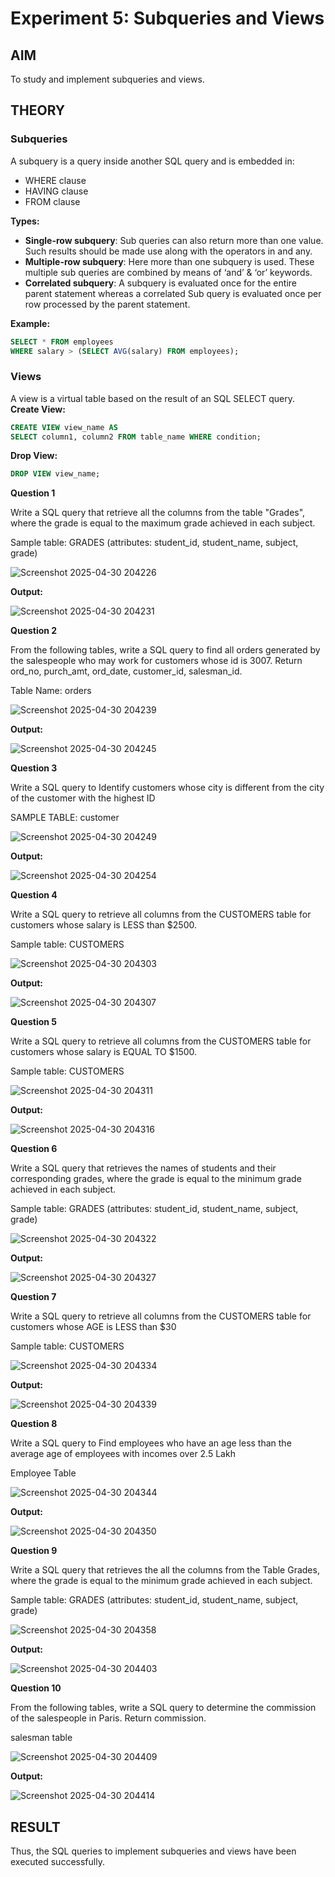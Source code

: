 # Experiment 5: Subqueries and Views

## AIM
To study and implement subqueries and views.

## THEORY

### Subqueries
A subquery is a query inside another SQL query and is embedded in:
- WHERE clause
- HAVING clause
- FROM clause

**Types:**
- **Single-row subquery**:
  Sub queries can also return more than one value. Such results should be made use along with the operators in and any.
- **Multiple-row subquery**:
  Here more than one subquery is used. These multiple sub queries are combined by means of ‘and’ & ‘or’ keywords.
- **Correlated subquery**:
  A subquery is evaluated once for the entire parent statement whereas a correlated Sub query is evaluated once per row processed by the parent statement.

**Example:**
```sql
SELECT * FROM employees
WHERE salary > (SELECT AVG(salary) FROM employees);
```
### Views
A view is a virtual table based on the result of an SQL SELECT query.
**Create View:**
```sql
CREATE VIEW view_name AS
SELECT column1, column2 FROM table_name WHERE condition;
```
**Drop View:**
```sql
DROP VIEW view_name;
```

**Question 1**

Write a SQL query that retrieve all the columns from the table "Grades", where the grade is equal to the maximum grade achieved in each subject.

Sample table: GRADES (attributes: student_id, student_name, subject, grade)

![Screenshot 2025-04-30 204226](https://github.com/user-attachments/assets/55794135-2217-4a45-9873-ea56842e017a)


**Output:**


![Screenshot 2025-04-30 204231](https://github.com/user-attachments/assets/560df9e3-7fea-43b5-8704-7280febd86e3)



**Question 2**

From the following tables, write a SQL query to find all orders generated by the salespeople who may work for customers whose id is 3007. Return ord_no, purch_amt, ord_date, customer_id, salesman_id.

Table Name: orders


![Screenshot 2025-04-30 204239](https://github.com/user-attachments/assets/17c2aa8d-2884-4ae0-9011-6b958fb90182)



**Output:**

![Screenshot 2025-04-30 204245](https://github.com/user-attachments/assets/702fabfc-28ce-46ab-a5d6-ea91a3496c76)



**Question 3**

Write a SQL query to Identify customers whose city is different from the city of the customer with the highest ID

SAMPLE TABLE: customer

![Screenshot 2025-04-30 204249](https://github.com/user-attachments/assets/f7d819aa-da4e-4852-bf33-2b28c854d5d9)


**Output:**


![Screenshot 2025-04-30 204254](https://github.com/user-attachments/assets/60be50a8-10a0-4038-badb-2ae5005ad8d6)


**Question 4**

Write a SQL query to retrieve all columns from the CUSTOMERS table for customers whose salary is LESS than $2500.

Sample table: CUSTOMERS

![Screenshot 2025-04-30 204303](https://github.com/user-attachments/assets/eb33e3c1-5c00-4153-8f16-c59744df0ea0)


**Output:**

![Screenshot 2025-04-30 204307](https://github.com/user-attachments/assets/52651b58-6c01-4add-9ced-f002893e17ea)


**Question 5**

Write a SQL query to retrieve all columns from the CUSTOMERS table for customers whose salary is EQUAL TO $1500.

Sample table: CUSTOMERS

![Screenshot 2025-04-30 204311](https://github.com/user-attachments/assets/78546f5b-8ef4-4a7a-bde9-f28194f24ab1)


**Output:**

![Screenshot 2025-04-30 204316](https://github.com/user-attachments/assets/258ef0f4-82b9-4649-ad86-afdb5ac85ada)



**Question 6**

Write a SQL query that retrieves the names of students and their corresponding grades, where the grade is equal to the minimum grade achieved in each subject.

Sample table: GRADES (attributes: student_id, student_name, subject, grade)

![Screenshot 2025-04-30 204322](https://github.com/user-attachments/assets/a1e7437c-c8ad-4ab5-b661-341144dee9a2)


**Output:**

![Screenshot 2025-04-30 204327](https://github.com/user-attachments/assets/68ec2e63-5697-47e2-a313-100ebbf0b370)


**Question 7**

Write a SQL query to retrieve all columns from the CUSTOMERS table for customers whose AGE is LESS than $30

Sample table: CUSTOMERS

![Screenshot 2025-04-30 204334](https://github.com/user-attachments/assets/ded8c0f2-0d0c-42da-8d40-c0111fdd1216)


**Output:**

![Screenshot 2025-04-30 204339](https://github.com/user-attachments/assets/5c05df2b-944d-4bdd-b071-91a71b0c02da)


**Question 8**

Write a SQL query to Find employees who have an age less than the average age of employees with incomes over 2.5 Lakh

Employee Table

![Screenshot 2025-04-30 204344](https://github.com/user-attachments/assets/652fa0e0-f933-4066-a1e8-e4ba1f519143)


**Output:**

![Screenshot 2025-04-30 204350](https://github.com/user-attachments/assets/d10613a9-6902-4f00-b981-6836b0d83feb)



**Question 9**

Write a SQL query that retrieves the all the columns from the Table Grades, where the grade is equal to the minimum grade achieved in each subject.

Sample table: GRADES (attributes: student_id, student_name, subject, grade)

![Screenshot 2025-04-30 204358](https://github.com/user-attachments/assets/278af2a3-02ac-4962-8fde-bf87f186e377)



**Output:**

![Screenshot 2025-04-30 204403](https://github.com/user-attachments/assets/80b5b3df-3b10-42ed-8471-8ed462705f89)


**Question 10**

From the following tables, write a SQL query to determine the commission of the salespeople in Paris. Return commission.

salesman table

![Screenshot 2025-04-30 204409](https://github.com/user-attachments/assets/d27ac41e-a6cd-4a68-849b-d50fea3eacb1)



**Output:**

![Screenshot 2025-04-30 204414](https://github.com/user-attachments/assets/1f646c7f-495c-4706-b30e-c7250c724a42)



## RESULT
Thus, the SQL queries to implement subqueries and views have been executed successfully.
